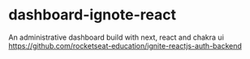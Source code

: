 # dashboard-ignote-react

An administrative dashboard build with next, react and chakra ui
https://github.com/rocketseat-education/ignite-reactjs-auth-backend
